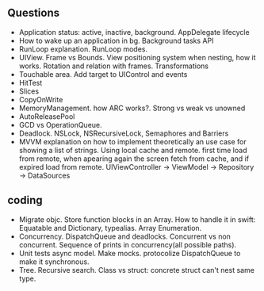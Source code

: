 ## Questions

* Application status: active, inactive, background. AppDelegate lifecycle
* How to wake up an application in bg. Background tasks API
* RunLoop explanation. RunLoop modes.
* UIView. Frame vs Bounds. View positioning system when nesting, how it works. Rotation and relation with frames. Transformations
* Touchable area. Add target to UIControl and events
* HitTest
* Slices
* CopyOnWrite
* MemoryManagement. how ARC works?. Strong vs weak vs unowned
* AutoReleasePool
* GCD vs OperationQueue.
* Deadlock. NSLock, NSRecursiveLock, Semaphores and Barriers
* MVVM explanation on how to implement theoretically an use case for showing a list of strings. Using local cache and remote. first time load from remote, when apearing again the screen fetch from cache, and if expired load from remote. UIViewController -> ViewModel -> Repository -> DataSources

## coding

* Migrate objc. Store function blocks in an Array. How to handle it in swift: Equatable and Dictionary, typealias. Array Enumeration.
* Concurrency. DispatchQueue and deadlocks. Concurrent vs non concurrent. Sequence of prints in concurrency(all possible paths).
* Unit tests async model. Make mocks. protocolize DispatchQueue to make it synchronous.
* Tree. Recursive search. Class vs struct: concrete struct can't nest same type.
